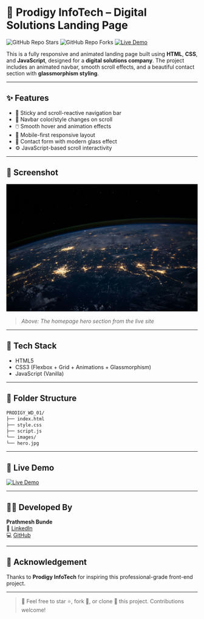 # 🚀 Prodigy InfoTech – Digital Solutions Landing Page

![GitHub Repo Stars](https://img.shields.io/github/stars/Sparkydev007/PRODIGY_WD_01?style=social)
![GitHub Repo Forks](https://img.shields.io/github/forks/Sparkydev007/PRODIGY_WD_01?style=social)
[![Live Demo](https://img.shields.io/badge/Live%20Demo-Click%20Here-brightgreen?style=for-the-badge)](https://sparkydev007.github.io/PRODIGY_WD_01/)

This is a fully responsive and animated landing page built using **HTML**, **CSS**, and **JavaScript**, designed for a **digital solutions company**. The project includes an animated navbar, smooth scroll effects, and a beautiful contact section with **glassmorphism styling**.

---

## ✨ Features

- 📌 Sticky and scroll-reactive navigation bar  
- 🎨 Navbar color/style changes on scroll  
- 🖱️ Smooth hover and animation effects  
- 📱 Mobile-first responsive layout  
- 💬 Contact form with modern glass effect  
- ⚙️ JavaScript-based scroll interactivity

---

## 📸 Screenshot

![Landing Page Screenshot](https://github.com/Sparkydev007/PRODIGY_WD_01/blob/main/images/hero.jpg?raw=true)

> *Above: The homepage hero section from the live site*

---

## 🧰 Tech Stack

- HTML5  
- CSS3 (Flexbox + Grid + Animations + Glassmorphism)  
- JavaScript (Vanilla)

---

## 📁 Folder Structure
```
PRODIGY_WD_01/
├── index.html
├── style.css
├── script.js
└── images/
└── hero.jpg

```
---

## 🔗 Live Demo

[![Live Demo](https://img.shields.io/badge/🌐%20Live%20Site-Click%20to%20View-blue?style=for-the-badge)](https://sparkydev007.github.io/PRODIGY_WD_01/)

---

## 👨‍💻 Developed By

**Prathmesh Bunde**  
🔗 [LinkedIn](https://www.linkedin.com/in/prathmesh-bunde-97771b209/)  
💻 [GitHub](https://github.com/Sparkydev007)

---

## 🙏 Acknowledgement

Thanks to **Prodigy InfoTech** for inspiring this professional-grade front-end project.

---

> 📢 Feel free to star ⭐, fork 🍴, or clone 🔁 this project. Contributions welcome!
